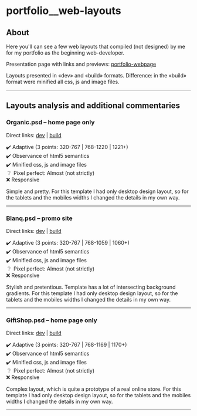 # portfolio__web-layouts
## About
Here you'll can see a few web layouts that compiled (not designed) by me for my portfolio as the beginning web-developer. 

Presentation page with links and previews: [portfolio-webpage](https://k0nfy.github.io/portfolio-webpage/build/ "Presentation page")

Layouts presented in &laquo;dev&raquo; and &laquo;build&raquo; formats. 
Difference: in the &laquo;build&raquo; format were minified all css, js and image files. 

------------

## Layouts analysis and additional commentaries
### Organic.psd  &ndash; home page only
Direct links: [dev](https://k0nfy.github.io/portfolio__web-layouts/organic/dev/ "Development version. Non minified") | [build](https://k0nfy.github.io/portfolio__web-layouts/organic/build/ "Build version. *.css, *.js, *.{png,jpg,gif} are minified")

:heavy_check_mark: Adaptive (3 points: 320-767 | 768-1220 | 1221+)<br>
:heavy_check_mark: Observance of html5 semantics<br>
:heavy_check_mark: Minified css, js and image files<br>
&nbsp;:grey_question:&nbsp; Pixel perfect: Almost (not strictly)<br>
:x: Responsive<br>

Simple and pretty. For this template I had only desktop design layout, so for the tablets and the mobiles widths I changed the details in my own way. 

------------

### Blanq.psd  &ndash; promo site
Direct links: [dev](https://k0nfy.github.io/portfolio__web-layouts/WebDesign-Blanq/dev/ "Development version. Non minified") | [build](https://k0nfy.github.io/portfolio__web-layouts/WebDesign-Blanq/build/ "Build version. *.css, *.js, *.{png,jpg,gif} are minified")

:heavy_check_mark: Adaptive (3 points: 320-767 | 768-1059 | 1060+)<br>
:heavy_check_mark: Observance of html5 semantics<br>
:heavy_check_mark: Minified css, js and image files<br>
&nbsp;:grey_question:&nbsp; Pixel perfect: Almost (not strictly)<br>
:x: Responsive<br>

Stylish and pretentious. Template has a lot of intersecting background gradients. For this template I had only desktop design layout, so for the tablets and the mobiles widths I changed the details in my own way. 

------------

### GiftShop.psd  &ndash; home page only
Direct links: [dev](https://k0nfy.github.io/portfolio__web-layouts/GiftShop/dev/ "Development version. Non minified") | [build](https://k0nfy.github.io/portfolio__web-layouts/GiftShop/build/ "Build version. *.css, *.js, *.{png,jpg,gif} are minified")

:heavy_check_mark: Adaptive (3 points: 320-767 | 768-1169 | 1170+)<br>
:heavy_check_mark: Observance of html5 semantics<br>
:heavy_check_mark: Minified css, js and image files<br>
&nbsp;:grey_question:&nbsp; Pixel perfect: Almost (not strictly)<br>
:x: Responsive<br>

Complex layout, which is quite a prototype of a real online store. For this template I had only desktop design layout, so for the tablets and the mobiles widths I changed the details in my own way. 

------------
